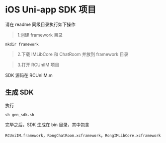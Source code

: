# iOS Uni-app SDK 项目

请在 readme 同级目录执行如下操作

> 1.创建 framework 目录

```
mkdir framework
```

> 2.下载 IMLibCore 和 ChatRoom 并放到 framework 目录 

> 3.打开 RCUniIM 项目

SDK 源码在 RCUniIM.m

## 生成 SDK

执行

```
sh gen_sdk.sh
```
完毕之后，SDK 生成在 bin 目录，其中包含

`RCUniIM.framework`，`RongChatRoom.xcframework`，`RongIMLibCore.xcframework`
